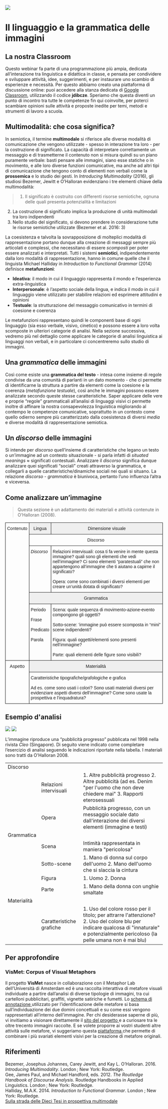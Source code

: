 <script src="https://cdnjs.cloudflare.com/ajax/libs/font-awesome/5.13.0/js/all.min.js" integrity="sha256-KzZiKy0DWYsnwMF+X1DvQngQ2/FxF7MF3Ff72XcpuPs=" crossorigin="anonymous"></script>

<a href="https://fem.digital" rel="FEM Future Education Modena" target="_blank">![](FEM_Logo.png)</a>

# Il linguaggio e la grammatica delle immagini

## La nostra Classroom
Questo webinar fa parte di una programmazione più ampia, dedicata all’interazione tra linguistica e didattica in classe, e pensata per condividere e sviluppare attività, idee, suggerimenti, e per instaurare uno scambio di esperienze e necessità. Per questo abbiamo creato una piattaforma di discussione online: puoi accedere alla stanza dedicata di <a href="https://classroom.google.com/u/0/" target="_blank">Google Classroom</a>, utilizzando il codice **jdibcze**.
Speriamo che questa diventi un punto di incontro tra tutte le competenze fin qui coinvolte, per poterci scambiare opinioni sulle attività e proposte inedite per temi, metodi e strumenti di lavoro a scuola. 

## Multimodalità: che cosa significa?
In semiotica, il termine **multimodale** si riferisce alle diverse modalità di comunicazione che vengono utilizzate - spesso in interazione tra loro - per la costruzione di significato. La capacità di interpretare correttamente un messaggio e di trasmetterne il contenuto non si misura quindi su un piano puramente verbale: basti pensare alle immagini, siano esse statiche o in movimento, e alle loro diverse funzioni comunicative, ma anche ad altri tipi di comunicazione che tengono conto di elementi non verbali come la **prossemica** e lo studio dei gesti. In *Introducing Multimodality* (2016), gli studiosi Bezemer, Jewitt e O’Halloran evidenziano i tre elementi chiave della multimodalità:

> 1. Il significato è costruito con differenti risorse semiotiche, ognuna delle quali presenta potenzialità e limitazioni
2. La costruzione di significato implica la produzione di unità multimodali tra loro indipendenti
3. Nello studio del significato, si devono prendere in considerazione tutte le risorse semiotiche utilizzate (Bezemer et al. 2016: 3)

La coesistenza e talvolta la sovrapposizione di molteplici modalità di rappresentazione portano dunque alla creazione di messaggi sempre più articolati e complessi, che necessitano di essere *scomposti* per poter essere analizzati e interpretati. Tutti i sistemi **semiotici**, indipendentemente dalla loro modalità di rappresentazione, hanno in comune quelle che il linguista Michael Halliday in *Introduction to Functional Grammar* (2014) definisce **metafunzioni**: 

* **Ideativa**: il modo in cui il linguaggio rappresenta il mondo e l’esperienza extra-linguistica
* **Interpersonale**: è l’aspetto sociale della lingua, e indica il modo in cui il linguaggio viene utilizzato per stabilire relazioni ed esprimere attitudini e opinioni
* **Testuale**: la strutturazione del messaggio comunicativo in termini di coesione e coerenza

Le metafunzioni rappresentano quindi le componenti base di ogni linguaggio (sia esso verbale, visivo, cinetico) e possono essere a loro volta scomposte in ulteriori categorie di analisi. Nella sezione successiva, vedremo più nel dettaglio come  applicare le categorie di analisi linguistica ai linguaggi non verbali, e in particolare ci concentreremo sullo studio di immagini.

## Una *grammatica* delle immagini
Così come esiste una **grammatica del testo** - intesa come insieme di regole condivise da una comunità di parlanti in un dato momento - che ci permette di identificarne la struttura a partire da elementi come la coesione e la coerenza (*metafunzione testuale*), così anche le immagini possono essere analizzate secondo queste stesse caratteristiche. Saper applicare delle vere e proprie “regole” grammaticali all’analisi di linguaggi visivi ci permette inoltre di affinare la nostra consapevolezza linguistica migliorando al contempo le competenze comunicative, soprattutto in un contesto come quello odierno sempre più caratterizzato dalla coesistenza di diversi *media* e diverse modalità di rappresentazione semiotica.


## Un *discorso* delle immagini
Si intende per *discorso* quell’insieme di caratteristiche che legano un testo o un’immagine ad un contesto situazionale - si parla infatti di *situated meanings* ≈ significati contestuali. Analizzare il *discorso* significa dunque analizzare quei significati “sociali” creati attraverso la grammatica, e collegarli a quelle caratteristiche/dinamiche sociali nei quali si situano. La relazione *discorso* - *grammatica* è biunivoca, pertanto l’uno influenza l’altra e viceversa. 

## Come analizzare un’immagine
> Questa sezione è un adattamento dei materiali e attività contenute in O’Halloran (2008).

<style type="text/css">
.tg  {border-collapse:collapse;border-spacing:0;}
.tg td{border-color:black;border-style:solid;border-width:1px;font-family:Arial, sans-serif;font-size:14px;
  overflow:hidden;padding:10px 5px;word-break:normal;}
.tg th{border-color:black;border-style:solid;border-width:1px;font-family:Arial, sans-serif;font-size:14px;
  font-weight:normal;overflow:hidden;padding:10px 5px;word-break:normal;}
.tg .tg-uqo3{background-color:#efefef;text-align:center;vertical-align:top}
.tg .tg-baqh{text-align:center;vertical-align:top}
.tg .tg-8zwo{font-style:italic;text-align:left;vertical-align:top}
.tg .tg-0lax{text-align:left;vertical-align:top}
</style>
<table class="tg">
<thead>
  <tr>
    <th class="tg-baqh" rowspan="5">Contenuto</th>
    <th class="tg-uqo3">Lingua</th>
    <th class="tg-uqo3">Dimensione visuale</th>
  </tr>
  <tr>
    <td class="tg-baqh" colspan="2">Discorso</td>
  </tr>
  <tr>
    <td class="tg-8zwo">Discorso</td>
    <td class="tg-0lax">Relazioni intervisuali: cosa ti fa venire in mente questa immagine? quali sono gli elementi che vedi nell’immagine? Ci sono elementi  “paratestuali” che non appartengono all’immagine che ti aiutano a capirne il significato?<br><br>Opera: come sono combinati i diversi elementi per creare un’unità dotata di significato?</td>
  </tr>
  <tr>
    <td class="tg-uqo3" colspan="2">Grammatica</td>
  </tr>
  <tr>
    <td class="tg-0lax">Periodo<br><br>Frase<br><br>Predicato<br><br>Parola<br></td>
    <td class="tg-0lax">Scena: quale sequenza di movimento-azione-evento compongono gli oggetti?<br><br>Sotto-scene: ’immagine può essere scomposta in “mini” scene indipendenti?<br><br>Figura: quali oggetti/elementi sono presenti nell’immagine?<br><br>Parte: quali elementi delle figure sono visibili?</td>
  </tr>
</thead>
<tbody>
  <tr>
    <th class="tg-baqh" rowspan="2">Aspetto</th>
    <td class="tg-uqo3" colspan="2">Materialità</td>
  </tr>
  <tr>
    <td class="tg-0lax" colspan="2">Caratteristiche tipografiche/grafologiche e grafica<br><br>Ad es. come sono usati i colori? Sono usati materiali diversi per evidenziare aspetti diversi dell’immagine? Come sono usate la prospettiva e l’inquadratura?</td>
  </tr>
</tbody>
</table>


## Esempio d'analisi

![](esempio.jpg)
![](esempio_annotato.png)

L’immagine riproduce una “pubblicità progresso” pubblicata nel 1998 nella rivista *Cleo* (Singapore). Di seguito viene indicato come completare l’esercizio di analisi seguendo le indicazioni riportate nella tabella. I materiali sono tratti da O'Halloran 2008.

|             |                          |                                                                                                                                                                                          |
|-------------|--------------------------|------------------------------------------------------------------------------------------------------------------------------------------------------------------------------------------|
| Discorso    |                          |                                                                                                                                                                                          |
|             | Relazioni intervisuali   | 1. Altre pubblicità progresso 2. Altre pubblicità (ad es. Denim "per l'uomo che non deve chiedere mai" 3. Rapporti eterosessuali                                                         |
|             | Opera                    | Pubblicità progresso, con un messaggio sociale dato dall'interazione dei diversi elementi (immagine e testi)                                                                             |
| Grammatica  |                          |                                                                                                                                                                                          |
|             | Scena                    | Intimità rappresentata in maniera "pericolosa"                                                                                                                                           |
|             | Sotto-scene              | 1. Mano di donna sul corpo dell'uomo 2. Mano dell'uomo che si slaccia la cintura                                                                                                         |
|             | Figura                   | 1. Uomo 2. Donna                                                                                                                                                                         |
|             | Parte                    | 1. Mano della donna con unghie smaltate                                                                                                                                                  |
| Materialità |                          |                                                                                                                                                                                          |
|             | Caratteristiche grafiche | 1. Uso del colore rosso per il titolo; per attrarre l'attenzione? 2. Uso del colore blu per indicare qualcosa di "innaturale" e potenzialmente pericoloso (la pelle umana non è mai blu) |


## Per approfondire
### VisMet: Corpus of Visual Metaphors
Il progetto **VisMet** nasce in collaborazione con il Metaphor Lab dell’Università di Amsterdam ed è una raccolta interattiva di metafore visuali individuate a partire dall’analisi di diverse tipologie di immagini, tra cui cartelloni pubblicitari, graffiti, vignette satiriche e fumetti. Lo <a href= "http://www.vismet.org/VisMet/annotation.php" target="_blank"> schema di annotazione </a>
utilizzato per l’identificazione delle metafore si basa sull’individuazione dei due domini concettuali e su come essi vengono rappresentati all’interno dell’immagine. Per chi desiderasse saperne di più, vi invitiamo a visionare direttamente il <a href= "http://www.vismet.org/VisMet/display.php" target="_blank"> sito del progetto </a> e a curiosare tra le oltre trecento immagini raccolte. 
E se volete proporre ai vostri studenti altre attività sulle metafore, vi suggeriamo questa <a href= "http://visualmetaphor.com/index.php" target="_blank"> piattaforma </a> che permette di combinare i più svariati elementi visivi per la creazione di metafore originali.

## Riferimenti
Bezemer, Josephus Johannes, Carey Jewitt, and Kay L. O’Halloran. 2016. *Introducing Multimodality*. London ; New York: Routledge.  
Gee, James Paul, and Michael Handford, eds. 2012. *The Routledge Handbook of Discourse Analysis*. Routledge Handbooks in Applied Linguistics. London ; New York: Routledge.  
Halliday, M.A.K. 2014. *Introduction to Functional Grammar*. London ; New York: Routledge.  
<a href="http://www.insegnareonline.com/rivista/cultura-ricerca-didattica/strada-tesi-prospettiva-multimodale" rel="" target="_blank">Sulla strada delle Dieci Tesi in prospettiva multimodale</a>
